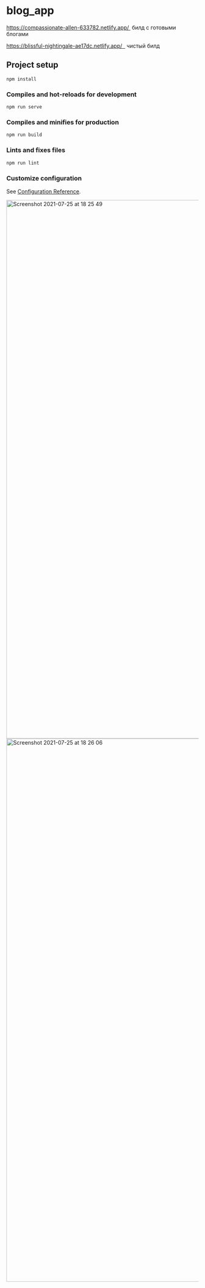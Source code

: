 
# blog_app

https://compassionate-allen-633782.netlify.app/ 
билд с готовыми блогами

https://blissful-nightingale-ae17dc.netlify.app/  
чистый билд


## Project setup
```
npm install
```

### Compiles and hot-reloads for development
```
npm run serve
```

### Compiles and minifies for production
```
npm run build
```

### Lints and fixes files
```
npm run lint
```

### Customize configuration
See [Configuration Reference](https://cli.vuejs.org/config/).

<img width="1413" alt="Screenshot 2021-07-25 at 18 25 49" src="https://user-images.githubusercontent.com/63089699/126904476-a6940827-b3f4-4d8a-ba94-7c3a3aca5bd2.png">
<img width="1425" alt="Screenshot 2021-07-25 at 18 26 06" src="https://user-images.githubusercontent.com/63089699/126904475-27f6f08a-bf78-4e07-890d-df88d7612f13.png">


